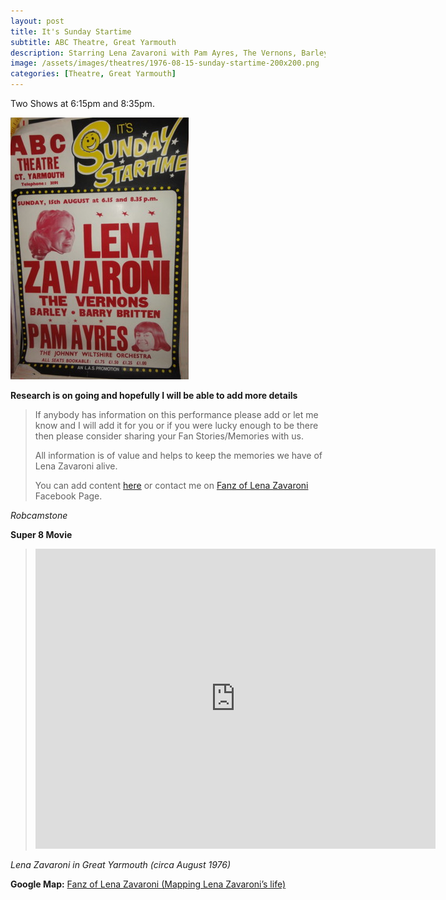 ```yaml
---
layout: post
title: It's Sunday Startime
subtitle: ABC Theatre, Great Yarmouth
description: Starring Lena Zavaroni with Pam Ayres, The Vernons, Barley, Barry Britten and The Johnny Wiltshire Orchestra.
image: /assets/images/theatres/1976-08-15-sunday-startime-200x200.png
categories: [Theatre, Great Yarmouth]
---
```


Two Shows at 6:15pm and 8:35pm.

![](/assets/images/theatres/1976-08-15-sunday-startime.jpg)

**Research is on going and hopefully I will be able to add more details**
> If anybody has information on this performance please add or let me know and I will add it for you or if you were lucky enough to be there then please consider sharing your Fan Stories/Memories with us.
>
> All information is of value and helps to keep the memories we have of Lena Zavaroni alive.
>
> You can add content [here](https://github.com/FanzOfLenaZavaroni/fanzoflenazavaroni.github.io) or contact me on [Fanz of Lena Zavaroni](https://www.facebook.com/fanzoflenazavaroni) Facebook Page.

<cite>Robcamstone</cite>

**Super 8 Movie**
> <div class="responsive-video"><iframe width="640px" height="480px" src="https://www.youtube.com/embed/PQ3IOY7kBm8?rel=0&showinfo=1" frameborder="0" allowfullscreen></iframe></div>

<cite>Lena Zavaroni in Great Yarmouth (circa August 1976)</cite>

**Google Map:**
<span class="post-categories">[Fanz of Lena Zavaroni (Mapping Lena Zavaroni’s life)](https://www.google.com/maps/d/u/0/viewer?mid=1D1D0ERV_FQMNb9XZzJ-J3yUlK8aI4vhI&hl=en&ll=52.60743680000001%2C1.731735599999979&z=19)</span>
